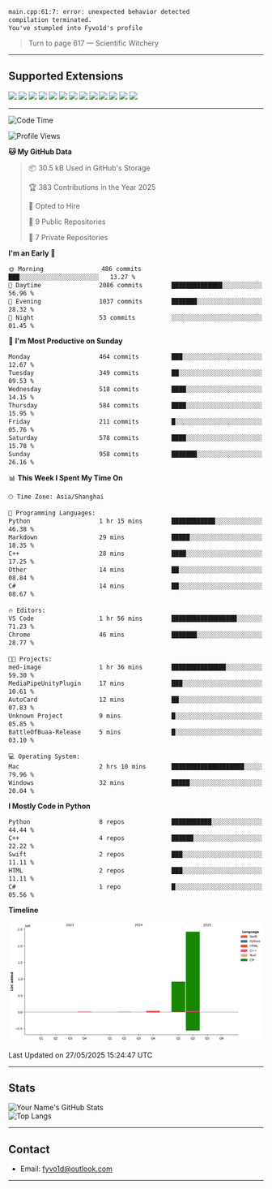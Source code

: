 ```
main.cpp:61:7: error: unexpected behavior detected
compilation terminated.
You've stumpled into Fyvo1d's profile
```

> Turn to page 617 — Scientific Witchery

---

## Supported Extensions

<p align="left">
  <img src="https://cdn.jsdelivr.net/gh/devicons/devicon/icons/cplusplus/cplusplus-original.svg" height="40" />
  <img src="https://cdn.jsdelivr.net/gh/devicons/devicon/icons/csharp/csharp-original.svg" height="40" />
  <img src="https://cdn.jsdelivr.net/gh/devicons/devicon/icons/python/python-original.svg" height="40" />
  <img src="https://cdn.jsdelivr.net/gh/devicons/devicon/icons/swift/swift-original.svg" height="40" />
  <img src="https://cdn.jsdelivr.net/gh/devicons/devicon/icons/git/git-original.svg" height="40" />
  <img src="https://cdn.jsdelivr.net/gh/devicons/devicon/icons/docker/docker-original.svg" height="40" />
  <img src="https://cdn.jsdelivr.net/gh/devicons/devicon/icons/vscode/vscode-original.svg" height="40" />
  <img src="https://www.vulkan.org/user/themes/vulkan/images/logo/vulkan-logo.svg" height="40" />
  <img src="https://cdn.jsdelivr.net/gh/devicons/devicon/icons/opengl/opengl-original.svg" height="40" />
  <img src="https://cdn.jsdelivr.net/gh/devicons/devicon/icons/pytorch/pytorch-original.svg" height="40" />
  <img src="https://cdn.jsdelivr.net/gh/devicons/devicon/icons/unity/unity-original.svg" height="40" />
  <img src="https://cdn.jsdelivr.net/gh/devicons/devicon/icons/unrealengine/unrealengine-original.svg" height="40" />
  <img src="https://cdn.jsdelivr.net/gh/devicons/devicon/icons/cmake/cmake-original.svg" height="40" />
</p>


---

<!--START_SECTION:waka-->
![Code Time](http://img.shields.io/badge/Code%20Time-148%20hrs%2031%20mins-blue)

![Profile Views](http://img.shields.io/badge/Profile%20Views-9-blue)

**🐱 My GitHub Data** 

> 📦 30.5 kB Used in GitHub's Storage 
 > 
> 🏆 383 Contributions in the Year 2025
 > 
> 💼 Opted to Hire
 > 
> 📜 9 Public Repositories 
 > 
> 🔑 7 Private Repositories 
 > 
**I'm an Early 🐤** 

```text
🌞 Morning                486 commits         ███░░░░░░░░░░░░░░░░░░░░░░   13.27 % 
🌆 Daytime                2086 commits        ██████████████░░░░░░░░░░░   56.96 % 
🌃 Evening                1037 commits        ███████░░░░░░░░░░░░░░░░░░   28.32 % 
🌙 Night                  53 commits          ░░░░░░░░░░░░░░░░░░░░░░░░░   01.45 % 
```
📅 **I'm Most Productive on Sunday** 

```text
Monday                   464 commits         ███░░░░░░░░░░░░░░░░░░░░░░   12.67 % 
Tuesday                  349 commits         ██░░░░░░░░░░░░░░░░░░░░░░░   09.53 % 
Wednesday                518 commits         ████░░░░░░░░░░░░░░░░░░░░░   14.15 % 
Thursday                 584 commits         ████░░░░░░░░░░░░░░░░░░░░░   15.95 % 
Friday                   211 commits         █░░░░░░░░░░░░░░░░░░░░░░░░   05.76 % 
Saturday                 578 commits         ████░░░░░░░░░░░░░░░░░░░░░   15.78 % 
Sunday                   958 commits         ███████░░░░░░░░░░░░░░░░░░   26.16 % 
```


📊 **This Week I Spent My Time On** 

```text
🕑︎ Time Zone: Asia/Shanghai

💬 Programming Languages: 
Python                   1 hr 15 mins        ████████████░░░░░░░░░░░░░   46.38 % 
Markdown                 29 mins             █████░░░░░░░░░░░░░░░░░░░░   18.35 % 
C++                      28 mins             ████░░░░░░░░░░░░░░░░░░░░░   17.25 % 
Other                    14 mins             ██░░░░░░░░░░░░░░░░░░░░░░░   08.84 % 
C#                       14 mins             ██░░░░░░░░░░░░░░░░░░░░░░░   08.67 % 

🔥 Editors: 
VS Code                  1 hr 56 mins        ██████████████████░░░░░░░   71.23 % 
Chrome                   46 mins             ███████░░░░░░░░░░░░░░░░░░   28.77 % 

🐱‍💻 Projects: 
med-image                1 hr 36 mins        ███████████████░░░░░░░░░░   59.30 % 
MediaPipeUnityPlugin     17 mins             ███░░░░░░░░░░░░░░░░░░░░░░   10.61 % 
AutoCard                 12 mins             ██░░░░░░░░░░░░░░░░░░░░░░░   07.83 % 
Unknown Project          9 mins              █░░░░░░░░░░░░░░░░░░░░░░░░   05.85 % 
BattleOfBuaa-Release     5 mins              █░░░░░░░░░░░░░░░░░░░░░░░░   03.10 % 

💻 Operating System: 
Mac                      2 hrs 10 mins       ████████████████████░░░░░   79.96 % 
Windows                  32 mins             █████░░░░░░░░░░░░░░░░░░░░   20.04 % 
```

**I Mostly Code in Python** 

```text
Python                   8 repos             ███████████░░░░░░░░░░░░░░   44.44 % 
C++                      4 repos             ██████░░░░░░░░░░░░░░░░░░░   22.22 % 
Swift                    2 repos             ███░░░░░░░░░░░░░░░░░░░░░░   11.11 % 
HTML                     2 repos             ███░░░░░░░░░░░░░░░░░░░░░░   11.11 % 
C#                       1 repo              █░░░░░░░░░░░░░░░░░░░░░░░░   05.56 % 
```



**Timeline**

![Lines of Code chart](https://raw.githubusercontent.com/FyVoid/FyVoid/main/assets/bar_graph.png)


 Last Updated on 27/05/2025 15:24:47 UTC
<!--END_SECTION:waka-->

---

## Stats

![Your Name's GitHub Stats](https://github-readme-stats.vercel.app/api?username=fyvoid&show_icons=true&theme=tokyonight)  
![Top Langs](https://github-readme-stats.vercel.app/api/top-langs/?username=fyvoid&layout=compact&theme=tokyonight)

---

## Contact

- Email: [fyvo1d@outlook.com](fyvo1d@outlook.com)  

---
